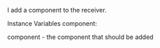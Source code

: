 I add a component to the receiver.

Instance Variables
	component:		<Object>

component
	- the component that should be added
